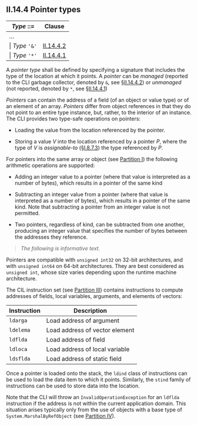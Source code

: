 ## II.14.4 Pointer types

 | _Type_ ::= | Clause
 | ---- | ----
 | &hellip; |
 | \| _Type_ `'&'` | [II.14.4.2](ii.14.4.2-managed-pointers.md)
 | \| _Type_ `'*'` | [II.14.4.1](ii.14.4.1-unmanaged-pointers.md)

A *pointer type* shall be defined by specifying a signature that includes the type of the location at which it points. A *pointer* can be *managed* (reported to the CLI garbage collector, denoted by `&`, see §[II.14.4.2](ii.14.4.2-managed-pointers.md)) or *unmanaged* (not reported, denoted by `*`, see §[II.14.4.1](ii.14.4.1-unmanaged-pointers.md))

*Pointers* can contain the address of a field (of an object or value type) or of an element of an array. *Pointers* differ from object references in that they do not point to an entire type instance, but, rather, to the interior of an instance. The CLI provides two type-safe operations on pointers:

 * Loading the value from the location referenced by the pointer.

 * Storing a value _V_ into the location referenced by a pointer _P_, where the type of _V_ is *assignable-to* (§[I.8.7.3](#todo-missing-hyperlink)) the type referenced by _P_.

For pointers into the same array or object (see [Partition I](#todo-missing-hyperlink)) the following arithmetic operations are supported:

 * Adding an integer value to a pointer (where that value is interpreted as a number of bytes), which results in a pointer of the same kind

 * Subtracting an integer value from a pointer (where that value is interpreted as a number of bytes), which results in a pointer of the same kind. Note that subtracting a pointer from an integer value is not permitted.

 * Two pointers, regardless of kind, can be subtracted from one another, producing an integer value that specifies the number of bytes between the addresses they reference.

> _The following is informative text._

Pointers are compatible with `unsigned int32` on 32-bit architectures, and with `unsigned int64` on 64-bit architectures. They are best considered as `unsigned int`, whose size varies depending upon the runtime machine architecture.

The CIL instruction set (see [Partition III](#todo-missing-hyperlink)) contains instructions to compute addresses of fields, local variables, arguments, and elements of vectors:

 | Instruction | Description
 | ---- | ----
 | `ldarga` | Load address of argument
 | `ldelema` | Load address of vector element
 | `ldflda` | Load address of field
 | `ldloca` | Load address of local variable
 | `ldsflda` | Load address of static field

Once a pointer is loaded onto the stack, the `ldind` class of instructions can be used to load the data item to which it points. Similarly, the `stind` family of instructions can be used to store data into the location.

Note that the CLI will throw an `InvalidOperationException` for an `ldflda` instruction if the address is not within the current application domain. This situation arises typically only from the use of objects with a base type of `System.MarshalByRefObject` (see [Partition IV](#todo-missing-hyperlink)).